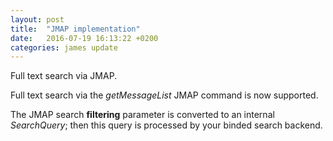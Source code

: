 ```yaml
---
layout: post
title:  "JMAP implementation"
date:   2016-07-19 16:13:22 +0200
categories: james update
---
```


Full text search via JMAP.

Full text search via the *getMessageList* JMAP command is now supported.

The JMAP search **filtering** parameter is converted to an internal *SearchQuery*; then this query is processed by your
binded search backend.


